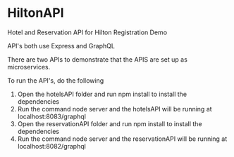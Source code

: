 # HiltonAPI
Hotel and Reservation API for Hilton Registration Demo

API's both use Express and GraphQL

There are two APIs to demonstrate that the APIS are set up as microservices.  

To run the API's, do the following

1.  Open the hotelsAPI folder and run npm install to install the dependencies
2.  Run the command node server and the hotelsAPI will be running at localhost:8083/graphql
1.  Open the reservationAPI folder and run npm install to install the dependencies
2.  Run the command node server and the reservationAPI will be running at localhost:8082/graphql
